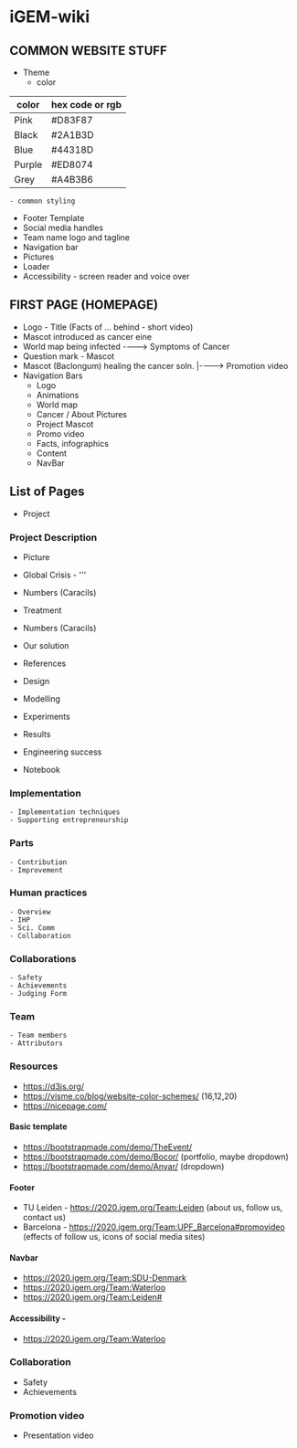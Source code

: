 # iGEM-wiki


## COMMON WEBSITE STUFF
- Theme 
	- color

|color|hex code or rgb|
|----|----|
|Pink|#D83F87|
|Black|#2A1B3D|
|Blue|#44318D|
|Purple|#ED8074|
|Grey|#A4B3B6|

	- common styling
- Footer Template
- Social media handles
- Team name logo and tagline
- Navigation bar 
- Pictures 
- Loader
- Accessibility - screen reader and voice over 

## FIRST PAGE (HOMEPAGE)
- Logo - Title (Facts of ... behind - short video)
- Mascot introduced as cancer eine
- World map being infected
	----> Symptoms of Cancer
- Question mark - Mascot
- Mascot (Baclongum) healing the cancer soln.
	|----> Promotion video
- Navigation Bars 
	- Logo
	- Animations
	- World map
	- Cancer / About Pictures
	- Project Mascot
	- Promo video
	- Facts, infographics
	- Content
	- NavBar

## List of Pages
- Project 
### Project Description
- Picture
- Global Crisis - '''
-  Numbers (Caracils)
- Treatment
- Numbers (Caracils)
- Our solution
- References

- Design
- Modelling
- Experiments
- Results
- Engineering success
- Notebook 
### Implementation 
	- Implementation techniques 
	- Supporting entrepreneurship
### Parts 
	- Contribution
	- Improvement 
### Human practices 
	- Overview 
	- IHP 
	- Sci. Comm
	- Collaboration
### Collaborations
	- Safety
	- Achievements 
	- Judging Form
### Team 
	- Team members
	- Attributors

### Resources
* https://d3js.org/
* https://visme.co/blog/website-color-schemes/ (16,12,20)
* https://nicepage.com/

#### Basic template 
* https://bootstrapmade.com/demo/TheEvent/
* https://bootstrapmade.com/demo/Bocor/ (portfolio, maybe dropdown)
* https://bootstrapmade.com/demo/Anyar/ (dropdown)

#### Footer 
* TU Leiden - https://2020.igem.org/Team:Leiden (about us, follow us, contact us)
* Barcelona - https://2020.igem.org/Team:UPF_Barcelona#promovideo (effects of follow us, icons of social media sites)

#### Navbar 
* https://2020.igem.org/Team:SDU-Denmark
* https://2020.igem.org/Team:Waterloo
* https://2020.igem.org/Team:Leiden#

#### Accessibility - 
* https://2020.igem.org/Team:Waterloo

### Collaboration

* Safety
* Achievements

### Promotion video 
* Presentation video 

